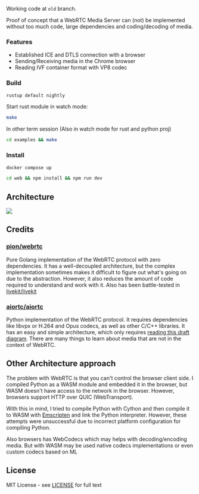 Working code at `old` branch.

Proof of concept that a WebRTC Media Server can (not) be implemented without too much code, large dependencies and coding/decoding of media.

### Features

- Established ICE and DTLS connection with a browser
- Sending/Receiving media in the Chrome browser
- Reading IVF container format with VP8 codec

### Build

```bash
rustup default nightly
```

Start rust module in watch mode:
```bash
make
```

In other term session (Also in watch mode for rust and python proj)
```bash
cd examples && make
```

### Install
```bash
docker compose up
```
```bash
cd web && npm install && npm run dev
```

## Architecture
![](./docs/architecture_sendrecv.png)

## Credits

### [pion/webrtc](https://github.com/pion/webrtc)
Pure Golang implementation of the WebRTC protocol with zero dependencies. It has a well-decoupled architecture, but the complex implementation sometimes makes it difficult to figure out what's going on due to the abstraction. However, it also reduces the amount of code required to understand and work with it.
Also has been battle-tested in [livekit/livekit](https://github.com/livekit/livekit.git)

### [aiortc/aiortc](https://github.com/aiortc/aiortc)
Python implementation of the WebRTC protocol. It requires dependencies like libvpx or H.264 and Opus codecs, as well as other C/C++ libraries. It has an easy and simple architecture, which only requires [reading this draft diagram](https://draft.ortc.org/#overview*). 
There are many things to learn about media that are not in the context of WebRTC.

## Other Architecture approach
The problem with WebRTC is that you can't control the browser client side. I compiled Python as a WASM module and embedded it in the browser, but WASM doesn't have access to the network in the browser. However, browsers support HTTP over QUIC (WebTransport).

With this in mind, I tried to compile Python with Cython and then compile it to WASM with [Emscripten](https://github.com/emscripten-core/emscripten) and link the Python interpreter. However, these attempts were unsuccessful due to incorrect platform configuration for compiling Python.

Also browsers has WebCodecs which may helps with decoding/encoding media. But with WASM may be used native codecs implementations or even custom codecs based on ML

## License
MIT License - see [LICENSE](LICENSE) for full text
